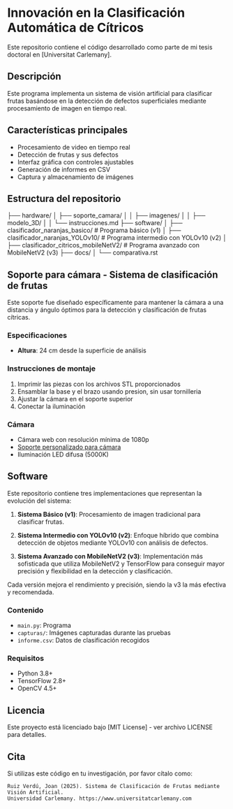 # Innovación en la Clasificación Automática de Cítricos

Este repositorio contiene el código desarrollado como parte de mi tesis doctoral en [Universitat Carlemany].

## Descripción

Este programa implementa un sistema de visión artificial para clasificar frutas
basándose en la detección de defectos superficiales mediante procesamiento de imagen
en tiempo real.

## Características principales
- Procesamiento de video en tiempo real
- Detección de frutas y sus defectos
- Interfaz gráfica con controles ajustables
- Generación de informes en CSV
- Captura y almacenamiento de imágenes

## Estructura del repositorio

├── hardware/
│   ├── soporte_camara/
│   │   ├── imagenes/
│   │   ├── modelo_3D/
│   │   └── instrucciones.md
├── software/
│   ├── clasificador_naranjas_basico/         # Programa básico (v1)
│   ├── clasificador_naranjas_YOLOv10/        # Programa intermedio con YOLOv10 (v2)
│   ├── clasificador_citricos_mobileNetV2/    # Programa avanzado con MobileNetV2 (v3)
├── docs/
│   └── comparativa.rst   

## Soporte para cámara - Sistema de clasificación de frutas

Este soporte fue diseñado específicamente para mantener la cámara a una distancia y ángulo óptimos para la detección y clasificación de frutas cítricas.

### Especificaciones

- **Altura**: 24 cm desde la superficie de análisis

### Instrucciones de montaje

1. Imprimir las piezas con los archivos STL proporcionados
2. Ensamblar la base y el brazo usando presion, sin usar tornilleria
3. Ajustar la cámara en el soporte superior
4. Conectar la iluminación 

### Cámara
- Cámara web con resolución mínima de 1080p
- [Soporte personalizado para cámara](hardware/soporte_camara/instrucciones.md)
- Iluminación LED difusa (5000K)


## Software

Este repositorio contiene tres implementaciones que representan la evolución del sistema:

1. **Sistema Básico (v1)**: Procesamiento de imagen tradicional para clasificar frutas.

2. **Sistema Intermedio con YOLOv10 (v2)**: Enfoque híbrido que combina detección de objetos mediante YOLOv10 con análisis de defectos.

3. **Sistema Avanzado con MobileNetV2 (v3)**: Implementación más sofisticada que utiliza MobileNetV2 y TensorFlow para conseguir mayor precisión y flexibilidad en la detección y clasificación.

Cada versión mejora el rendimiento y precisión, siendo la v3 la más efectiva y recomendada.
   
### Contenido
- `main.py`: Programa
- `capturas/`: Imágenes capturadas durante las pruebas
- `informe.csv`: Datos de clasificación recogidos

### Requisitos
- Python 3.8+
- TensorFlow 2.8+
- OpenCV 4.5+

## Licencia

Este proyecto está licenciado bajo [MIT License] - ver archivo LICENSE para detalles.

## Cita

Si utilizas este código en tu investigación, por favor cítalo como:

```
Ruiz Verdú, Joan (2025). Sistema de Clasificación de Frutas mediante Visión Artificial. 
Universidad Carlemany. https://www.universitatcarlemany.com
```
